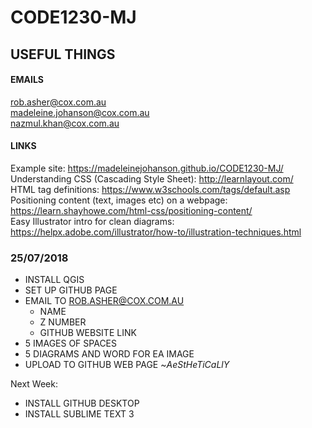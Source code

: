 # CODE1230-MJ

## USEFUL THINGS
#### EMAILS
rob.asher@cox.com.au <br> madeleine.johanson@cox.com.au <BR> nazmul.khan@cox.com.au

#### LINKS
Example site: https://madeleinejohanson.github.io/CODE1230-MJ/ <br>
Understanding CSS (Cascading Style Sheet): http://learnlayout.com/ <br>
HTML tag definitions: https://www.w3schools.com/tags/default.asp <br>
Positioning content (text, images etc) on a webpage: https://learn.shayhowe.com/html-css/positioning-content/ <br>
Easy Illustrator intro for clean diagrams: https://helpx.adobe.com/illustrator/how-to/illustration-techniques.html <br>

### 25/07/2018
- INSTALL QGIS
- SET UP GITHUB PAGE 
- EMAIL TO ROB.ASHER@COX.COM.AU
	- NAME
	- Z NUMBER
	- GITHUB WEBSITE LINK
- 5 IMAGES OF SPACES
- 5 DIAGRAMS AND WORD FOR EA IMAGE 
- UPLOAD TO GITHUB WEB PAGE ~*AeStHeTiCaLlY*

Next Week: <BR>
- INSTALL GITHUB DESKTOP
- INSTALL SUBLIME TEXT 3
